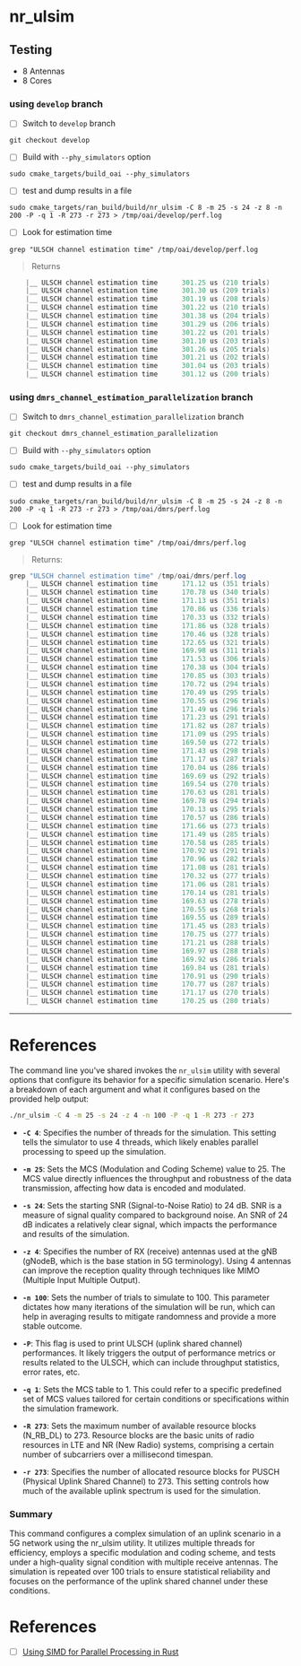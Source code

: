 # nr_ulsim

## Testing 

- 8 Antennas
- 8 Cores

### using `develop` branch 

- [ ] Switch to `develop` branch

```
git checkout develop
```

- [ ] Build with `--phy_simulators` option

```
sudo cmake_targets/build_oai --phy_simulators
```

- [ ] test and dump results in a file

```
sudo cmake_targets/ran_build/build/nr_ulsim -C 8 -m 25 -s 24 -z 8 -n 200 -P -q 1 -R 273 -r 273 > /tmp/oai/develop/perf.log
```

- [ ] Look for estimation time

```
grep "ULSCH channel estimation time" /tmp/oai/develop/perf.log
```
> Returns
```powershell
    |__ ULSCH channel estimation time      301.25 us (210 trials)
    |__ ULSCH channel estimation time      301.30 us (209 trials)
    |__ ULSCH channel estimation time      301.19 us (208 trials)
    |__ ULSCH channel estimation time      301.22 us (210 trials)
    |__ ULSCH channel estimation time      301.38 us (204 trials)
    |__ ULSCH channel estimation time      301.29 us (206 trials)
    |__ ULSCH channel estimation time      301.22 us (201 trials)
    |__ ULSCH channel estimation time      301.10 us (203 trials)
    |__ ULSCH channel estimation time      301.26 us (205 trials)
    |__ ULSCH channel estimation time      301.21 us (202 trials)
    |__ ULSCH channel estimation time      301.04 us (203 trials)
    |__ ULSCH channel estimation time      301.12 us (200 trials)
```


### using `dmrs_channel_estimation_parallelization` branch 

- [ ] Switch to `dmrs_channel_estimation_parallelization` branch

```
git checkout dmrs_channel_estimation_parallelization
```

- [ ] Build with `--phy_simulators` option

```
sudo cmake_targets/build_oai --phy_simulators
```

- [ ] test and dump results in a file

```
sudo cmake_targets/ran_build/build/nr_ulsim -C 8 -m 25 -s 24 -z 8 -n 200 -P -q 1 -R 273 -r 273 > /tmp/oai/dmrs/perf.log
```

- [ ] Look for estimation time

```
grep "ULSCH channel estimation time" /tmp/oai/dmrs/perf.log
```
> Returns:
```powershell
grep "ULSCH channel estimation time" /tmp/oai/dmrs/perf.log 
    |__ ULSCH channel estimation time      171.12 us (351 trials)
    |__ ULSCH channel estimation time      170.78 us (340 trials)
    |__ ULSCH channel estimation time      171.13 us (351 trials)
    |__ ULSCH channel estimation time      170.86 us (336 trials)
    |__ ULSCH channel estimation time      170.33 us (332 trials)
    |__ ULSCH channel estimation time      171.86 us (328 trials)
    |__ ULSCH channel estimation time      170.46 us (328 trials)
    |__ ULSCH channel estimation time      172.65 us (321 trials)
    |__ ULSCH channel estimation time      169.98 us (311 trials)
    |__ ULSCH channel estimation time      171.53 us (306 trials)
    |__ ULSCH channel estimation time      170.38 us (304 trials)
    |__ ULSCH channel estimation time      170.85 us (303 trials)
    |__ ULSCH channel estimation time      170.72 us (294 trials)
    |__ ULSCH channel estimation time      170.49 us (295 trials)
    |__ ULSCH channel estimation time      170.55 us (296 trials)
    |__ ULSCH channel estimation time      171.49 us (296 trials)
    |__ ULSCH channel estimation time      171.23 us (291 trials)
    |__ ULSCH channel estimation time      171.82 us (287 trials)
    |__ ULSCH channel estimation time      171.09 us (295 trials)
    |__ ULSCH channel estimation time      169.50 us (272 trials)
    |__ ULSCH channel estimation time      171.43 us (298 trials)
    |__ ULSCH channel estimation time      171.17 us (287 trials)
    |__ ULSCH channel estimation time      170.04 us (286 trials)
    |__ ULSCH channel estimation time      169.69 us (292 trials)
    |__ ULSCH channel estimation time      169.54 us (270 trials)
    |__ ULSCH channel estimation time      170.63 us (281 trials)
    |__ ULSCH channel estimation time      169.78 us (294 trials)
    |__ ULSCH channel estimation time      170.13 us (295 trials)
    |__ ULSCH channel estimation time      170.57 us (286 trials)
    |__ ULSCH channel estimation time      171.66 us (273 trials)
    |__ ULSCH channel estimation time      171.49 us (285 trials)
    |__ ULSCH channel estimation time      170.58 us (285 trials)
    |__ ULSCH channel estimation time      170.92 us (291 trials)
    |__ ULSCH channel estimation time      170.96 us (282 trials)
    |__ ULSCH channel estimation time      171.08 us (281 trials)
    |__ ULSCH channel estimation time      170.32 us (277 trials)
    |__ ULSCH channel estimation time      171.06 us (281 trials)
    |__ ULSCH channel estimation time      170.14 us (281 trials)
    |__ ULSCH channel estimation time      169.63 us (278 trials)
    |__ ULSCH channel estimation time      170.55 us (268 trials)
    |__ ULSCH channel estimation time      169.55 us (289 trials)
    |__ ULSCH channel estimation time      171.45 us (283 trials)
    |__ ULSCH channel estimation time      170.75 us (277 trials)
    |__ ULSCH channel estimation time      171.21 us (288 trials)
    |__ ULSCH channel estimation time      169.97 us (288 trials)
    |__ ULSCH channel estimation time      169.92 us (286 trials)
    |__ ULSCH channel estimation time      169.84 us (281 trials)
    |__ ULSCH channel estimation time      170.91 us (290 trials)
    |__ ULSCH channel estimation time      170.77 us (287 trials)
    |__ ULSCH channel estimation time      171.17 us (270 trials)
    |__ ULSCH channel estimation time      170.25 us (280 trials)
```

---

# References

The command line you've shared invokes the `nr_ulsim` utility with several options that configure its behavior for a specific simulation scenario. Here's a breakdown of each argument and what it configures based on the provided help output:

```bash
./nr_ulsim -C 4 -m 25 -s 24 -z 4 -n 100 -P -q 1 -R 273 -r 273
```

- **`-C 4`**: Specifies the number of threads for the simulation. This setting tells the simulator to use 4 threads, which likely enables parallel processing to speed up the simulation.

- **`-m 25`**: Sets the MCS (Modulation and Coding Scheme) value to 25. The MCS value directly influences the throughput and robustness of the data transmission, affecting how data is encoded and modulated.

- **`-s 24`**: Sets the starting SNR (Signal-to-Noise Ratio) to 24 dB. SNR is a measure of signal quality compared to background noise. An SNR of 24 dB indicates a relatively clear signal, which impacts the performance and results of the simulation.

- **`-z 4`**: Specifies the number of RX (receive) antennas used at the gNB (gNodeB, which is the base station in 5G terminology). Using 4 antennas can improve the reception quality through techniques like MIMO (Multiple Input Multiple Output).

- **`-n 100`**: Sets the number of trials to simulate to 100. This parameter dictates how many iterations of the simulation will be run, which can help in averaging results to mitigate randomness and provide a more stable outcome.

- **`-P`**: This flag is used to print ULSCH (uplink shared channel) performances. It likely triggers the output of performance metrics or results related to the ULSCH, which can include throughput statistics, error rates, etc.

- **`-q 1`**: Sets the MCS table to 1. This could refer to a specific predefined set of MCS values tailored for certain conditions or specifications within the simulation framework.

- **`-R 273`**: Sets the maximum number of available resource blocks (N_RB_DL) to 273. Resource blocks are the basic units of radio resources in LTE and NR (New Radio) systems, comprising a certain number of subcarriers over a millisecond timespan. 

- **`-r 273`**: Specifies the number of allocated resource blocks for PUSCH (Physical Uplink Shared Channel) to 273. This setting controls how much of the available uplink spectrum is used for the simulation.

### Summary
This command configures a complex simulation of an uplink scenario in a 5G network using the nr_ulsim utility. It utilizes multiple threads for efficiency, employs a specific modulation and coding scheme, and tests under a high-quality signal condition with multiple receive antennas. The simulation is repeated over 100 trials to ensure statistical reliability and focuses on the performance of the uplink shared channel under these conditions.

# References

- [ ] [Using SIMD for Parallel Processing in Rust](https://nrempel.com/using-simd-for-parallel-processing-in-rust)
